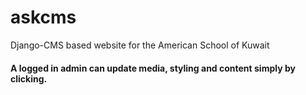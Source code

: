 # askcms
Django-CMS based website for the American School of Kuwait
#### A logged in admin can update media, styling and content simply by clicking.
